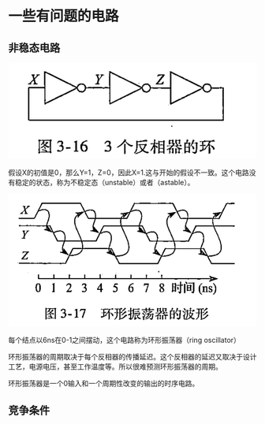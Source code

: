 # 一些有问题的电路
## 非稳态电路

![image-20240614044352671](https://raw.githubusercontent.com/zmz231126/bolgpicture/main/202406140443689.png)

假设X的初值是0，那么Y=1，Z=0，因此X=1.这与开始的假设不一致。这个电路没有稳定的状态，称为不稳定态（unstable）或者（astable）。

![image-20240614044607833](https://raw.githubusercontent.com/zmz231126/bolgpicture/main/202406140446847.png)

每个结点以6ns在0-1之间摆动，这个电路称为环形振荡器（ring oscillator）

环形振荡器的周期取决于每个反相器的传播延迟。这个反相器的延迟又取决于设计工艺，电源电压，甚至工作温度等。所以很难预测环形振荡器的周期。

环形振荡器是一个0输入和一个周期性改变的输出的时序电路。

## 竞争条件
